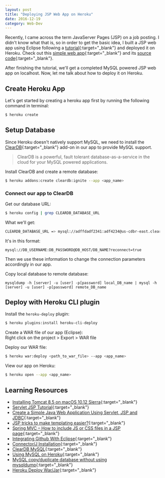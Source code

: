 ```yaml
---
layout: post
title: "Deploying JSP Web App on Heroku"
date: 2016-12-19
category: Web-Dev
---
```


Recently, I came across the term JavaServer Pages (JSP) on a job posting. I didn't know what that is, so in order to get the basic idea, I built a JSP web app using Eclipse following a [tutorial](http://o7planning.org/en/10285/create-a-simple-java-web-application-using-servlet-jsp-and-jdbc){:target="_blank"} and deployed it on Heroku. Check out this [simple web app](http://dry-scrubland-63512.herokuapp.com/){:target="_blank"} and its [source code](https://github.com/laniywh/simple-web-app){:target="_blank"}.
<!--more-->

After finishing the tutorial, we'll get a completed MySQL powered JSP web app on localhost. Now, let me talk about how to deploy it on Heroku.

## Create Heroku App

Let's get started by creating a heroku app first by running the following command in terminal:

```bash
$ heroku create
```

## Setup Database
Since Heroku doesn't natively support MySQL, we need to install the [ClearDB](http://w2.cleardb.net/){:target="_blank"} add-on in our app to provide MySQL support.

> ClearDB is a powerful, fault tolerant database-as-a-service in the cloud for your MySQL powered applications.

Install ClearDB and create a remote database:

```bash
$ heroku addons:create cleardb:ignite --app <app_name>
```

### Connect our app to ClearDB

Get our database URL:

```bash
$ heroku config | grep CLEARDB_DATABASE_URL
```

What we'll get:

```bash
CLEARDB_DATABASE_URL => mysql://adffdadf2341:adf4234@us-cdbr-east.cleardb.com/heroku_db?reconnect=true
```

It's in this format:

```
mysql://DB_USERNAME:DB_PASSWORD@DB_HOST/DB_NAME?reconnect=true
```

Then we use these information to change the connection parameters accordingly in our app.

Copy local database to remote database:

```
mysqldump -h [server] -u [user] -p[password] local_DB_name | mysql -h [server] -u [user] -p[password] remote_DB_name
```

## Deploy with Heroku CLI plugin

Install the `heroku-deploy` plugin:

```bash
$ heroku plugins:install heroku-cli-deploy
```

Create a WAR file of our app (Eclipse):<br>
Right click on the project > Export > WAR file


Deploy our WAR file:

```bash
$ heroku war:deploy <path_to_war_file> --app <app_name>
```

View our app on Heroku:

```bash
$ heroku open --app <app_name>
```


## Learning Resources
- [Installing Tomcat 8.5 on macOS 10.12 Sierra](https://wolfpaulus.com/journal/mac/tomcat8/){:target="_blank"}
- [Servlet JSP Tutorial](http://www.journaldev.com/2114/servlet-jsp-tutorial){:target="_blank"}
- [Create a Simple Java Web Application Using Servlet, JSP and JDBC](http://o7planning.org/en/10285/create-a-simple-java-web-application-using-servlet-jsp-and-jdbc){:target="_blank"}
- [JSP tricks to make templating easier?](http://stackoverflow.com/questions/1296235/jsp-tricks-to-make-templating-easier){:target="_blank"}
- [Spring MVC – How to include JS or CSS files in a JSP page](https://www.mkyong.com/spring-mvc/spring-mvc-how-to-include-js-or-css-files-in-a-jsp-page/){:target="_blank"}
- [Integrating Github With Eclipse](https://www.youtube.com/watch?v=ptK9-CNms98){:target="_blank"}
- [Connector/J Installation](http://dev.mysql.com/doc/connector-j/5.1/en/connector-j-installing.html){:target="_blank"}
- [ClearDB MySQL](https://devcenter.heroku.com/articles/cleardb){:target="_blank"}
- [Using MySQL on Heroku](http://selimsalihovic.github.io/2016-02-07-using-mysql-on-heroku/){:target="_blank"}
- [MySQL copy/duplicate database without using mysqldump](http://stackoverflow.com/questions/25794/mysql-copy-duplicate-database-without-using-mysqldump/7111224#7111224){:target="_blank"}
- [Heroku Deploy War/Jar](https://github.com/heroku/heroku-cli-deploy){:target="_blank"}

